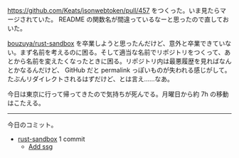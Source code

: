 <https://github.com/Keats/jsonwebtoken/pull/457> をつくった。いま見たらマージされていた。 README の関数名が間違っているなーと思ったので直しておいた。

[bouzuya/rust-sandbox] を卒業しようと思ったんだけど、意外と卒業できていない。まず名前を考えるのに困る。そして適当な名前でリポジトリをつくって、あとから名前を変えたくなったときに困る。リポジトリ内は最悪履歴を見ればなんとかなるんだけど、 GitHub だと permalink っぽいものが失われる感じがして。たぶんリダイレクトされるはずだけど、とは言え……なあ。

今日は東京に行って帰ってきたので気持ちが死んでる。月曜日から約 7h の移動はこたえる。

---

今日のコミット。

- [rust-sandbox](https://github.com/bouzuya/rust-sandbox) 1 commit
  - [Add ssg](https://github.com/bouzuya/rust-sandbox/commit/c28e8ec5725db5e4b962ad2851403b6e07fd8a86)

[bouzuya/rust-sandbox]: https://github.com/bouzuya/rust-sandbox
